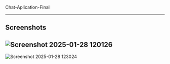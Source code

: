 
Chat-Aplication-Final

---


Screenshots
---
![Screenshot 2025-01-28 120126](https://github.com/user-attachments/assets/aeee22de-1350-441f-a184-ed100063e2e5)
---
![Screenshot 2025-01-28 123024](https://github.com/user-attachments/assets/c7f1ab51-3bd5-40b7-962b-3cff9bc68ada)
